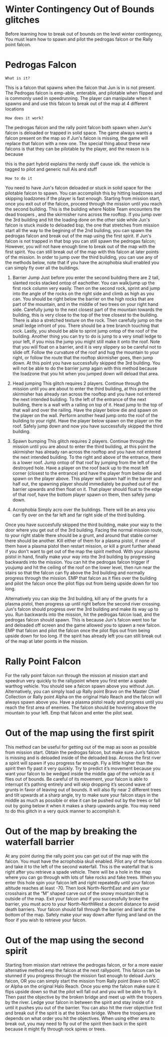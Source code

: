 # Winter Contingency Out of Bounds glitches

Before learning how to break out of bounds on the level winter contingency,  You must learn how to spawn and pilot the pedrogas falcon or the Rally point falcon.

# Pedrogas Falcon

    What is it?

This is a falcon that spawns when the falcon that Jun is in is not present.  The Pedrogas falcon is emp-able, enterable, and pilotable when flipped and is commonly used in speedrunning.  The player can manipulate when it spawns and and use this falcon to break out of the map at 4 different locations

    How does it work?

The pedrogas falcon and the rally point falcon both spawn when Jun's falcon is deloaded or trapped in solid space.  The game always wants a falcon present on the map so if Jun's falcon is missing, the game will replace that falcon with a new one.  The special thing about these new falcons is that they can be pilotable by the player, and the reason is is because 

this is the part hybrid explains the nerdy stuff cause idk.  the vehicle is tagged to pilot and generic null Ais and stuff

    How to do it

You need to have Jun's falcon deloaded or stuck in solid space for the pilotable falcon to spawn.  You can accomplish this by hitting loadzones and skipping loadzones if the player is fast enough.  Starting from mission start, once you exit out of the falcon, proceed through the mission until you reach the second building.  This is the building where Noble Team encounters the dead troopers , and the skirmisher runs across the rooftop.  If you jump over the 3rd building and hit the loading done on the other side while Jun's falcon is stuck inside to deloaded bsp, the one that stretches from mission start all the way to the begining of the 2nd building, you can spawn the pedrogas falcon and break out of the map using the first spirit.  If Jun's falcon is not trapped in that bsp you can still spawn the pedrogas falcon; However, you will not have enough time to break out of the map with the first spirit.  You can still break out of the map with this falcon at later points of the mission.  In order to jump over the third building, you can use any of the methods below, note that if you have the acrophobia skull enabled you can simply fly over all the buildings.

1. Barrier Jump
Just before you enter the second building there are 2 tall, slanted rocks stacked ontop of eachother.  You can walk/jump up the first rock column very easily.  Then on the second rock, sprint and jump into the angle of the rocks on the right side and climb as high as you can.  You should be right below the barrier on the high rocks that are part of the mountain, and in the middle of two trees on your right hand side.  Carefully jump to the next closest part of the mountain towards the building, this is very close to the top of the tree closest to the building.  There is also a stretched texture on the rock.  Then carefully jump on the small ledge infront of you.  There should be a tree branch touching that rock.  Lastly, you should be able to sprint jump ontop of the roof of the building.  Another thing you can try to do is jump to a very small ledge to your left, if you miss the jump you might still make it onto the roof.  Note that you will float on a barrier, and it is very slippery so be careful not to slide off.  Follow the curvature of the roof and hug the mountain to your right, or follow the route that the rooftop skirmisher goes, then jump down.  At this point you have successfully skipped the 3rd building. You will not be able to do the barrier jump again with this method because the loadzone that you hit when you jumped down will deload that area.

2. Head jumping
This glitch requires 2 players.  Continue through the mission until you are about to enter the third building, at this point the skirmisher has already ran across the rooftop and you have not entered the next intended building.  To the left of the entrance of the next building, there is a wall with a railing on top of it.  Head jump to the top of that wall and over the railing.  Have the player below die and spawn on the player on the wall.  Perform another head jump onto the roof of the building to your right.  Have the player below spawn on the player on the roof.  Safely jump down and now you have successfully skipped the third building.

3. Spawn bumping
This glitch requires 2 players.  Continue through the mission until you are about to enter the third building, at this point the skirmisher has already ran across the rooftop and you have not entered the next intended building.  To the right and above of the entrance, there is a lower roof.  Jump ontop of that roof by jumping from the left of the destroyed hole.  Have a player on the roof back up to the most left corner (closest to the entrance) and have the player from below die and spawn on the player above.  This player will spawn half in the barrer and half out, the spawning player should immediately be pushed out of the barrier upwards and then float on it.  That player should float to the edge of that roof, have the bottom player spawn on them, then safely jump down.

4. Acrophobia
Simply acro over the buildings.  There will be an area you can fly over on the far left and far right side of the third building.

Once you have succesfully skipped the third building, make your way to the door where you get out of the 3rd building.  Facing the normal mission route, to your right stable there should be a grunt, and around that stable corner there should be another.  Kill either of them for a plasma pistol, if none of them have a plasma pistol then restart mission, or kill a grunt further ahead if you don't want to get out of the map the spirit method.  With your plasma pistol in hand, finally make your way into the 3rd building by progressing backwards into the mission.  You can hit the pedrogas falcon trigger if youjump and hit the ceiling of the roof on the lower level, then run near the stairs so that the falcon can fly above the 3rd building and normally progress through the mission.  EMP that falcon as it flies over the building and pilot the falcon once the pilot flips out from being upside down for too long.

Alternatively you can skip the 3rd building, kill any of the grunts for a plasma pistol, then progress up until right before the second river crossing.  Jun's falcon should progress over the 3rd building and make its way up to you.  Run backwards into the mission, hit the pedrogas falcon load, and the pedrogas falcon should spawn.  This is because Jun's falcon went too far and deloaded off screen and the game allowed you to spawn a new falcon.  EMP that falcon and pilot the falcon once the pilot flips out from being upside down for too long.  If the spirit has already left you can still break out of the map at later points in the mission.

# Rally Point Falcon

For the rally point falcon run through the mission at mission start and speedrun very quickly to the rallypoint where you first enter a spade warthog vehicle.  You should see a falcon spawn above you without Jun.  Alternatively, you can simply load up Rally point Bravo on the Master Chief Collection or Rally point Alpha on the original Halo Reach and the falcon will always spawn above you.  Have a plasma pistol ready and progress until you reach the first area of enemies.  The falcon should be hovering above the mountain to your left.  Emp that falcon and enter the pilot seat.

# Out of the map using the first spirit

This method can be useful for getting out of the map as soon as possible from mission start.  Obtain the pedrogas falcon, but make sure Jun’s falcon is missing and is deloaded inside of the deloaded bsp.  Across the first river a spirit will spawn if you progress far enough.  Fly a little higher than the spirit then fly past it very quickly.  Try to predict it’s movement because you want your falcon to be wedged inside the middle gap of the vehicle as it flies out of bounds.  Be careful of its movement, your falcon is able to interrupt it’s pathing entirely and will skip dropping it’s second wave of grunts in favor of leaving out of bounds.  It will also fly near 2 different trees and tilt upwards at a sharp angle, try to make sure your falcon stays in the middle as much as possible or else it can be pushed out by the trees or fall out by going below it when it makes a sharp upwards angle.  You may need to do this glitch in a very quick manner to accomplish it.

# Out of the map by breaking the waterfall barrier

At any point during the rally point you can get out of the map with the falcon.  You must have the acrophobia skull enabled.  Pilot any of the falcons and take it to the left of the second waterfall.  This is the waterfall that is right after you retrieve a spade vehicle.  There will be a hole in the map where you can go through with lots of fake rocks and fake trees.  When you enter this hole spin your falcon left and right repeatedly until your falcon altitude reaches at least -70.  Then look North-NorthEast and aim your crosshairs at the “M” shaped carve out of the snowy mountain that is outside of the map.  Exit your falcon and if you successfully broke the barrier, you must acro to your North-NorthWest a decent distance to avoid death barriers.  Your falcon should fall through the barrier and land at the bottom of the map.  Safely make your way down after flying and land on the floor if you wish to retrieve your falcon.

# Out of the map using the second spirit

Starting from mission start retrieve the pedrogas falcon, or for a more easier alternative method emp the falcon at the next rallypoint.  This falcon can be stunned if you progress through the mission fast enough to deload Jun’s falcon, OR you can simply start the mission from Rally point Bravo on MCC or Alpha on the original Halo Reach.  Once you emp the falcon make sure it flips upside down so that the pilot will fall out and you will be able to fly it.  Then past the objective by the broken bridge and meet up with the troopers by the river.  Ledge your falcon in between the spirit and stay inside of it until it pushes you out of the barrier.  You can also hit the river objective first and break out if the spirit is at the broken bridge.  Where the troopers are depends on what order you hit the objectives.  When using either area to break out, you may need to fly out of the spirit then back in the spirit because it might fly through rock spires or trees.